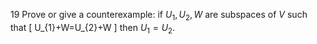 19 Prove or give a counterexample: if $U_{1}, U_{2}, W$ are subspaces of $V$ such that
\[
U_{1}+W=U_{2}+W
\]
then $U_{1}=U_{2}$.
